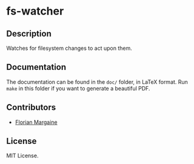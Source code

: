 # fs-watcher

## Description

Watches for filesystem changes to act upon them.

## Documentation

The documentation can be found in the `doc/` folder, in LaTeX format. Run `make`
in this folder if you want to generate a beautiful PDF.

## Contributors

- [Florian Margaine](http://margaine.com)

## License

MIT License.
